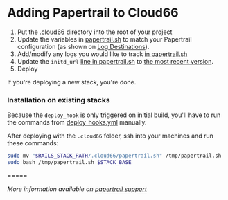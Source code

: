 # Adding Papertrail to Cloud66

1. Put the [.cloud66](.cloud66) directory into the root of your project
2. Update the variables in [papertrail.sh](.cloud66/papertrail.sh#L4-L5) to match your Papertrail configuration (as shown on [Log Destinations](https://papertrailapp.com/account/destinations)).
3. Add/modify any logs you would like to track [in papertrail.sh](.cloud66/papertrail.sh#L7-L8)
4. Update the `initd_url` [line in papertrail.sh](.cloud66/papertrail.sh#L10) to [the most recent version](https://github.com/papertrail/remote_syslog2/releases).
5. Deploy

If you're deploying a new stack, you're done.

### Installation on existing stacks

Because the `deploy_hook` is only triggered on initial build, you'll have to run the commands from [deploy_hooks.yml](.cloud66/deploy_hooks.yml) manually.

After deploying with the `.cloud66` folder, ssh into your machines and run these commands:

```bash
sudo mv "$RAILS_STACK_PATH/.cloud66/papertrail.sh" /tmp/papertrail.sh
sudo bash /tmp/papertrail.sh $STACK_BASE
```

=====

*More information available on [papertrail support](http://help.papertrailapp.com/kb/hosting-services/cloud-66/)*
